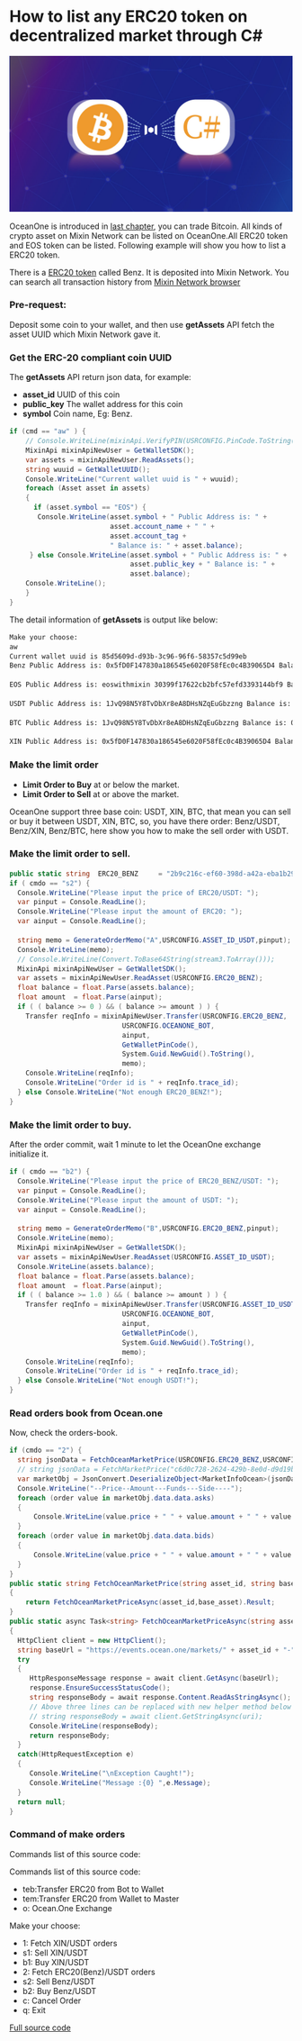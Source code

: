 # How to list any ERC20 token on decentralized market through C#
![cover](https://github.com/wenewzhang/mixin_labs-csharp-bot/raw/master/BItcoin_C%23.jpg)

OceanOne is introduced in [last chapter](https://github.com/wenewzhang/mixin_labs-csharp-bot/blob/master/README5.md), you can trade Bitcoin. All kinds of crypto asset on Mixin Network can be listed on OceanOne.All ERC20 token and EOS token can be listed. Following example will show you how to list a ERC20 token.

There is a [ERC20 token](https://etherscan.io/token/0xc409b5696c5f9612e194a582e14c8cd41ecdbc67) called Benz. It is deposited into Mixin Network. You can search all transaction history from [Mixin Network browser](https://mixin.one/snapshots/2b9c216c-ef60-398d-a42a-eba1b298581d )

### Pre-request:
Deposit some coin to your wallet, and then use **getAssets** API fetch the asset UUID which Mixin Network gave it.

### Get the ERC-20 compliant coin UUID
The **getAssets** API return json data, for example:

- **asset_id** UUID of this coin
- **public_key** The wallet address for this coin
- **symbol**  Coin name, Eg: Benz.

```csharp
if (cmd == "aw" ) {
    // Console.WriteLine(mixinApi.VerifyPIN(USRCONFIG.PinCode.ToString()).ToString());
    MixinApi mixinApiNewUser = GetWalletSDK();
    var assets = mixinApiNewUser.ReadAssets();
    string wuuid = GetWalletUUID();
    Console.WriteLine("Current wallet uuid is " + wuuid);
    foreach (Asset asset in assets)
    {
      if (asset.symbol == "EOS") {
       Console.WriteLine(asset.symbol + " Public Address is: " +
                         asset.account_name + " " +
                         asset.account_tag +
                         " Balance is: " + asset.balance);
     } else Console.WriteLine(asset.symbol + " Public Address is: " +
                              asset.public_key + " Balance is: " +
                              asset.balance);
    Console.WriteLine();
    }
}
```
The detail information of **getAssets** is output like below:
```bash
Make your choose:
aw
Current wallet uuid is 85d5609d-d93b-3c96-96f6-58357c5d99eb
Benz Public Address is: 0x5fD0F147830a186545e6020F58fEc0c4B39065D4 Balance is: 1

EOS Public Address is: eoswithmixin 30399f17622cb2bfc57efd3393144bf9 Balance is: 0

USDT Public Address is: 1JvQ98N5Y8TvDbXr8eA8DHsNZqEuGbzzng Balance is: 1

BTC Public Address is: 1JvQ98N5Y8TvDbXr8eA8DHsNZqEuGbzzng Balance is: 0

XIN Public Address is: 0x5fD0F147830a186545e6020F58fEc0c4B39065D4 Balance is: 0.01
```
### Make the limit order
- **Limit Order to Buy**  at or below the market.
- **Limit Order to Sell**  at or above the market.

OceanOne support three base coin: USDT, XIN, BTC, that mean you can sell or buy it between USDT, XIN, BTC, so, you have there order: Benz/USDT, Benz/XIN, Benz/BTC, here show you how to make the sell order with USDT.

### Make the limit order to sell.

```csharp
public static string  ERC20_BENZ     = "2b9c216c-ef60-398d-a42a-eba1b298581d";
if ( cmdo == "s2") {
  Console.WriteLine("Please input the price of ERC20/USDT: ");
  var pinput = Console.ReadLine();
  Console.WriteLine("Please input the amount of ERC20: ");
  var ainput = Console.ReadLine();

  string memo = GenerateOrderMemo("A",USRCONFIG.ASSET_ID_USDT,pinput);
  Console.WriteLine(memo);
  // Console.WriteLine(Convert.ToBase64String(stream3.ToArray()));
  MixinApi mixinApiNewUser = GetWalletSDK();
  var assets = mixinApiNewUser.ReadAsset(USRCONFIG.ERC20_BENZ);
  float balance = float.Parse(assets.balance);
  float amount  = float.Parse(ainput);
  if ( ( balance >= 0 ) && ( balance >= amount ) ) {
    Transfer reqInfo = mixinApiNewUser.Transfer(USRCONFIG.ERC20_BENZ,
                            USRCONFIG.OCEANONE_BOT,
                            ainput,
                            GetWalletPinCode(),
                            System.Guid.NewGuid().ToString(),
                            memo);
    Console.WriteLine(reqInfo);
    Console.WriteLine("Order id is " + reqInfo.trace_id);
  } else Console.WriteLine("Not enough ERC20_BENZ!");
}
```

### Make the limit order to buy.
After the order commit, wait 1 minute to let the OceanOne exchange initialize it.
```csharp
if ( cmdo == "b2") {
  Console.WriteLine("Please input the price of ERC20_BENZ/USDT: ");
  var pinput = Console.ReadLine();
  Console.WriteLine("Please input the amount of USDT: ");
  var ainput = Console.ReadLine();

  string memo = GenerateOrderMemo("B",USRCONFIG.ERC20_BENZ,pinput);
  Console.WriteLine(memo);
  MixinApi mixinApiNewUser = GetWalletSDK();
  var assets = mixinApiNewUser.ReadAsset(USRCONFIG.ASSET_ID_USDT);
  Console.WriteLine(assets.balance);
  float balance = float.Parse(assets.balance);
  float amount  = float.Parse(ainput);
  if ( ( balance >= 1.0 ) && ( balance >= amount ) ) {
    Transfer reqInfo = mixinApiNewUser.Transfer(USRCONFIG.ASSET_ID_USDT,
                            USRCONFIG.OCEANONE_BOT,
                            ainput,
                            GetWalletPinCode(),
                            System.Guid.NewGuid().ToString(),
                            memo);
    Console.WriteLine(reqInfo);
    Console.WriteLine("Order id is " + reqInfo.trace_id);
  } else Console.WriteLine("Not enough USDT!");
}
```
### Read orders book from Ocean.one
Now, check the orders-book.
```csharp
if (cmdo == "2") {
  string jsonData = FetchOceanMarketPrice(USRCONFIG.ERC20_BENZ,USRCONFIG.ASSET_ID_USDT);
  // string jsonData = FetchMarketPrice("c6d0c728-2624-429b-8e0d-d9d19b6592fa");
  var marketObj = JsonConvert.DeserializeObject<MarketInfoOcean>(jsonData);
  Console.WriteLine("--Price--Amount---Funds---Side----");
  foreach (order value in marketObj.data.data.asks)
  {
      Console.WriteLine(value.price + " " + value.amount + " " + value.funds + " " + value.side);
  }
  foreach (order value in marketObj.data.data.bids)
  {
      Console.WriteLine(value.price + " " + value.amount + " " + value.funds + " " + value.side);
  }
}
public static string FetchOceanMarketPrice(string asset_id, string base_asset)
{
    return FetchOceanMarketPriceAsync(asset_id,base_asset).Result;
}
public static async Task<string> FetchOceanMarketPriceAsync(string asset_id, string base_asset)
{
  HttpClient client = new HttpClient();
  string baseUrl = "https://events.ocean.one/markets/" + asset_id + "-" + base_asset + "/book";
  try
  {
     HttpResponseMessage response = await client.GetAsync(baseUrl);
     response.EnsureSuccessStatusCode();
     string responseBody = await response.Content.ReadAsStringAsync();
     // Above three lines can be replaced with new helper method below
     // string responseBody = await client.GetStringAsync(uri);
     Console.WriteLine(responseBody);
     return responseBody;
  }
  catch(HttpRequestException e)
  {
     Console.WriteLine("\nException Caught!");
     Console.WriteLine("Message :{0} ",e.Message);
  }
  return null;
}
```
### Command of make orders

Commands list of this source code:

Commands list of this source code:

- teb:Transfer ERC20 from Bot to Wallet
- tem:Transfer ERC20 from Wallet to Master
- o: Ocean.One Exchange

Make your choose:
- 1:  Fetch XIN/USDT orders
- s1: Sell XIN/USDT
- b1: Buy XIN/USDT
- 2:  Fetch ERC20(Benz)/USDT orders
- s2: Sell Benz/USDT
- b2: Buy Benz/USDT
- c: Cancel Order
- q:  Exit

[Full source code](https://github.com/wenewzhang/mixin_labs-csharp-bot/blob/master/bitcoin_wallet/Program.cs)
